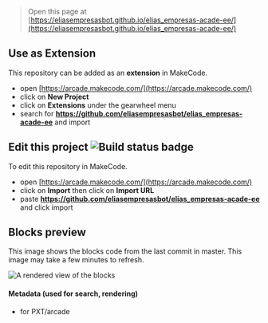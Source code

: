  


> Open this page at [https://eliasempresasbot.github.io/elias_empresas-acade-ee/](https://eliasempresasbot.github.io/elias_empresas-acade-ee/)

## Use as Extension

This repository can be added as an **extension** in MakeCode.

* open [https://arcade.makecode.com/](https://arcade.makecode.com/)
* click on **New Project**
* click on **Extensions** under the gearwheel menu
* search for **https://github.com/eliasempresasbot/elias_empresas-acade-ee** and import

## Edit this project ![Build status badge](https://github.com/eliasempresasbot/elias_empresas-acade-ee/workflows/MakeCode/badge.svg)

To edit this repository in MakeCode.

* open [https://arcade.makecode.com/](https://arcade.makecode.com/)
* click on **Import** then click on **Import URL**
* paste **https://github.com/eliasempresasbot/elias_empresas-acade-ee** and click import

## Blocks preview

This image shows the blocks code from the last commit in master.
This image may take a few minutes to refresh.

![A rendered view of the blocks](https://github.com/eliasempresasbot/elias_empresas-acade-ee/raw/master/.github/makecode/blocks.png)

#### Metadata (used for search, rendering)

* for PXT/arcade
<script src="https://makecode.com/gh-pages-embed.js"></script><script>makeCodeRender("{{ site.makecode.home_url }}", "{{ site.github.owner_name }}/{{ site.github.repository_name }}");</script>
